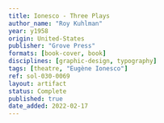 ```yaml
---
title: Ionesco - Three Plays
author_name: "Roy Kuhlman"
year: y1958
origin: United-States
publisher: "Grove Press"
formats: [book-cover, book]
disciplines: [graphic-design, typography]
tags: [theatre, "Eugène Ionesco"]
ref: sol-030-0069
layout: artifact
status: Complete
published: true
date_added: 2022-02-17
---
```

